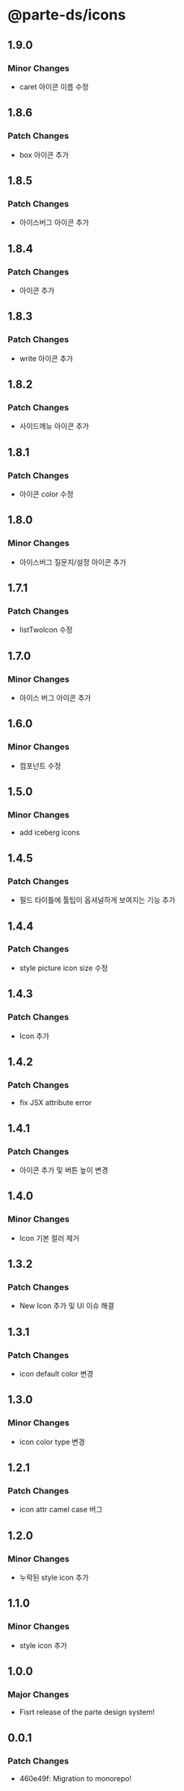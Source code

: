 # @parte-ds/icons

## 1.9.0

### Minor Changes

- caret 아이콘 이름 수정

## 1.8.6

### Patch Changes

- box 아이콘 추가

## 1.8.5

### Patch Changes

- 아이스버그 아이콘 추가

## 1.8.4

### Patch Changes

- 아이콘 추가

## 1.8.3

### Patch Changes

- write 아이콘 추가

## 1.8.2

### Patch Changes

- 사이드메뉴 아이콘 추가

## 1.8.1

### Patch Changes

- 아이콘 color 수정

## 1.8.0

### Minor Changes

- 아이스버그 질문지/설정 아이콘 추가

## 1.7.1

### Patch Changes

- listTwoIcon 수정

## 1.7.0

### Minor Changes

- 아이스 버그 아이콘 추가

## 1.6.0

### Minor Changes

- 컴포넌트 수정

## 1.5.0

### Minor Changes

- add iceberg icons

## 1.4.5

### Patch Changes

- 필드 타이틀에 툴팁이 옵셔널하게 보여지는 기능 추가

## 1.4.4

### Patch Changes

- style picture icon size 수정

## 1.4.3

### Patch Changes

- Icon 추가

## 1.4.2

### Patch Changes

- fix JSX attribute error

## 1.4.1

### Patch Changes

- 아이콘 추가 및 버튼 높이 변경

## 1.4.0

### Minor Changes

- Icon 기본 컬러 제거

## 1.3.2

### Patch Changes

- New Icon 추가 및 UI 이슈 해결

## 1.3.1

### Patch Changes

- icon default color 변경

## 1.3.0

### Minor Changes

- icon color type 변경

## 1.2.1

### Patch Changes

- icon attr camel case 버그

## 1.2.0

### Minor Changes

- 누락된 style icon 추가

## 1.1.0

### Minor Changes

- style icon 추가

## 1.0.0

### Major Changes

- Fisrt release of the parte design system!

## 0.0.1

### Patch Changes

- 460e49f: Migration to monorepo!
